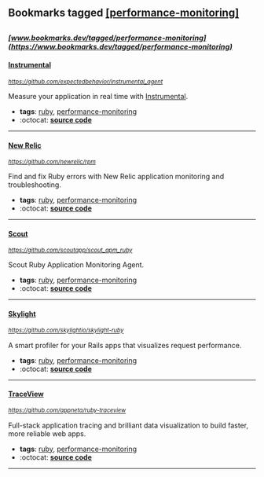 ## Bookmarks tagged [[performance-monitoring]](https://www.bookmarks.dev/search?q=[performance-monitoring])

_<sup><sup>[www.bookmarks.dev/tagged/performance-monitoring](https://www.bookmarks.dev/tagged/performance-monitoring)</sup></sup>_
---
#### [Instrumental](https://github.com/expectedbehavior/instrumental_agent)
_<sup>https://github.com/expectedbehavior/instrumental_agent</sup>_

Measure your application in real time with [Instrumental](http://instrumentalapp.com).
* **tags**: [ruby](../tagged/ruby.md), [performance-monitoring](../tagged/performance-monitoring.md)
* :octocat: **[source code](https://github.com/expectedbehavior/instrumental_agent)**
---
#### [New Relic](https://github.com/newrelic/rpm)
_<sup>https://github.com/newrelic/rpm</sup>_

Find and fix Ruby errors with New Relic application monitoring and troubleshooting.
* **tags**: [ruby](../tagged/ruby.md), [performance-monitoring](../tagged/performance-monitoring.md)
* :octocat: **[source code](https://github.com/newrelic/rpm)**
---
#### [Scout](https://github.com/scoutapp/scout_apm_ruby)
_<sup>https://github.com/scoutapp/scout_apm_ruby</sup>_

Scout Ruby Application Monitoring Agent.
* **tags**: [ruby](../tagged/ruby.md), [performance-monitoring](../tagged/performance-monitoring.md)
* :octocat: **[source code](https://github.com/scoutapp/scout_apm_ruby)**
---
#### [Skylight](https://github.com/skylightio/skylight-ruby)
_<sup>https://github.com/skylightio/skylight-ruby</sup>_

A smart profiler for your Rails apps that visualizes request performance.
* **tags**: [ruby](../tagged/ruby.md), [performance-monitoring](../tagged/performance-monitoring.md)
* :octocat: **[source code](https://github.com/skylightio/skylight-ruby)**
---
#### [TraceView](https://github.com/appneta/ruby-traceview)
_<sup>https://github.com/appneta/ruby-traceview</sup>_

Full-stack application tracing and brilliant data visualization to build faster, more reliable web apps.
* **tags**: [ruby](../tagged/ruby.md), [performance-monitoring](../tagged/performance-monitoring.md)
* :octocat: **[source code](https://github.com/appneta/ruby-traceview)**
---
